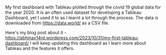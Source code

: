 My first dashboard with Tableau plotted through the covid 19 global data for the year 2020. 
It is an often used dataset for developing a Tableau Dashboard, yet I used it to as I learnt a lot through the process. 
The data is downloaded from https://data.world/ as a CSV file. 


Here's my blog post about it - https://abhinav14rd.wordpress.com/2023/10/31/my-first-tableau-dashboard/
I will keep updating this dashboard as I learn more about Tableau and the features it offers.
